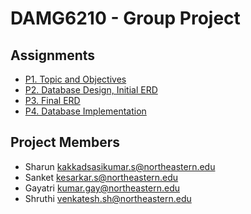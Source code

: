 # DAMG6210 - Group Project

## Assignments

- [P1. Topic and Objectives](P1.%20Topic%20and%20Objectives.md)
- [P2. Database Design, Initial ERD](P2.%20Database%20Design,%20Initial%20ERD.md)
- [P3. Final ERD](P3.%20Final%20ERD.md)
- [P4. Database Implementation](P4.%20Database%20Implementation.md)

## Project Members

- Sharun kakkadsasikumar.s@northeastern.edu
- Sanket kesarkar.s@northeastern.edu
- Gayatri kumar.gay@northeastern.edu
- Shruthi venkatesh.sh@northeastern.edu
